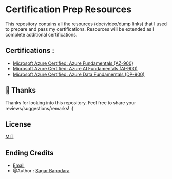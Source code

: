 # Certification Prep Resources 
This repository contains all the resources (doc/video/dump links) that I used to prepare and pass my certifications. Resources will be extended as I complete additional certifications. 

## Certifications : 
  - [Microsoft Azure Certified: Azure Fundamentals (AZ-900)](https://github.com/SagarBapodara/Certification-Prep-Resources/blob/main/AZ900.md)
  - [Microsoft Azure Certified: Azure AI Fundamentals (AI-900)](https://github.com/SagarBapodara/Walmart-Sales-Forecasting)
  - [Microsoft Azure Certified: Azure Data Fundamentals (DP-900)](https://github.com/SagarBapodara/Walmart-Sales-Forecasting)

## 🚀 Thanks

Thanks for looking into this repository. Feel free to share your reviews/suggestions/remarks! :)

## License

[MIT](https://choosealicense.com/licenses/mit/)

## Ending Credits
- [Email](mailto:work.sagarb@outlook.com)
- @Author : [Sagar Bapodara](https://www.linkedin.com/in/sagar-bapodara/)

